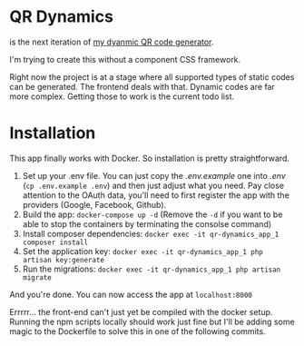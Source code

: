 # QR Dynamics

is the next iteration of [my dyanmic QR code generator](https://github.com/oliver-dvorski/qr).

I'm trying to create this without a component CSS framework.

Right now the project is at a stage where all supported types of static codes can be generated. The frontend deals with that. Dynamic codes are far more complex. Getting those to work is the current todo list.

# Installation
This app finally works with Docker. So installation is pretty straightforward.

1. Set up your .env file. You can just copy the _.env.example_ one into _.env_ (`cp .env.example .env`) and then just adjust what you need. Pay close attention to the OAuth data, you'll need to first register the app with the providers (Google, Facebook, Github).
2. Build the app: `docker-compose up -d` (Remove the `-d` if you want to be able to stop the containers by terminating the consolse command)
3. Install composer dependencies: `docker exec -it qr-dynamics_app_1 composer install`
4. Set the application key: `docker exec -it qr-dynamics_app_1 php artisan key:generate`
5. Run the migrations: `docker exec -it qr-dynamics_app_1 php artisan migrate`

And you're done. You can now access the app at `localhost:8000`

Errrrr... the front-end can't just yet be compiled with the docker setup. Running the npm scripts locally should work just fine but I'll be adding some magic to the Dockerfile to solve this in one of the following commits.

